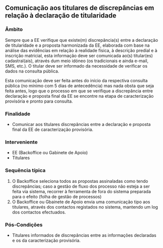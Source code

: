 ## Comunicação aos titulares de discrepâncias em relação à declaração de titularidade

### Âmbito

Sempre que a EE verifique que existe\(m\) discrepância\(s\) entre a declaração de titularidade e a proposta harmonizada da EE, elaborada com base na análise das evidências em relação à realidade física, à descrição predial e à inscrição matricial, esta informação deve ser comunicada ao\(s\) titular\(es\) cadastral\(ais\), através dum meio idóneo \(os tradicionais e ainda e-mail, SMS, etc.\). O titular deve ser informado da necessidade de verificar os dados na consulta pública.

Esta comunicação deve ser feita antes do início da respectiva consulta pública \(no mínimo com 5 dias de antecedência\) mas nada obsta que seja feita antes, logo que o processo em que se verifique a discrepância entre declaração e proposta final da EE se encontre na etapa de caracterização provisória e pronto para consulta.

### Finalidade

* Comunicar aos titulares discrepâncias entre a declaração e proposta final da EE de caracterização provisória.

### Interveniente

* EE \(Backoffice ou Gabinete de Apoio\)
* Titulares

### Sequência típica

1. O Backoffice seleciona todos as propostas assinaladas como tendo discrepâncias; caso a gestão de fluxo dos processo não esteja a ser feita via sistema, recorrer à ferramenta de fora do sistema preparada para o efeito \(folha de gestão de processos\)
2. O Backoffice ou Gbainete de Apoio envia uma comunicação tipo aos titulares, através dos contactos registados no sistema, mantendo um log dos contactos efectuados.

### Pós-Condições

* Titulares informados de discrepâncias entre as informações declaradas e os da caracterização provisória.



